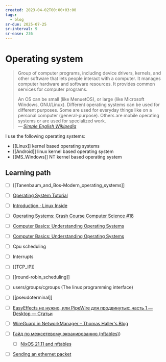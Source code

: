```yaml
---
created: 2023-04-02T00:00+03:00
tags:
  - blog
sr-due: 2025-07-25
sr-interval: 9
sr-ease: 236
---
```


# Operating system

> Group of computer programs, including device drivers, kernels, and other
> software that lets people interact with a computer. It manages computer
> hardware and software resources. It provides common services for computer
> programs.
>
> An OS can be small (like MenuetOS), or large (like Microsoft Windows,
> GNU/Linux). Different operating systems can be used for different purposes.
> Some are used for everyday things like on a personal computer
> (general-purpose). Others are mobile operating systems or are used for
> specialized work.\
> — <cite>[Simple English Wikipedia](https://simple.wikipedia.org/wiki/Operating_system)</cite>

I use the following operating systems:

- [[Linux]] kernel based operating systems
- [[Android]] linux kernel based operating system
- [[MS_Windows]] NT kernel based operating system

## Learning path

- [ ] [[Tanenbaum_and_Bos-Modern_operating_systems]]
- [ ] [Operating System Tutorial](https://www.guru99.com/os-tutorial.html)
- [ ] [Introduction · Linux Inside](https://0xax.gitbooks.io/linux-insides/content/)

- [ ] [Operating Systems: Crash Course Computer Science #18](https://www.youtube.com/watch?v=26QPDBe-NB8)
- [ ] [Computer Basics: Understanding Operating Systems](https://edu.gcfglobal.org/en/computerbasics/understanding-operating-systems/1/)
- [ ] [Computer Basics: Understanding Operating Systems](https://www.youtube.com/watch?v=fkGCLIQx1MI)

- [ ] Cpu scheduling
- [ ] Interrupts
- [ ] [[TCP_IP]]
- [ ] [[round-robin_scheduling]]
- [ ] users/groups/cgroups (The linux programming interface)

- [ ] [[pseudoterminal]]
- [ ] [EasyEffects не нужно, или PipeWire для продвинутых: часть 1 — Desktop — Статьи](https://www.linux.org.ru/articles/desktop/17829071)
- [ ] [WireGuard in NetworkManager – Thomas Haller's Blog](https://blogs.gnome.org/thaller/2019/03/15/wireguard-in-networkmanager/)
- [ ] [Гайд по межсетевому экранированию (nftables)](https://habr.com/ru/articles/684524/))
  - [ ] [NixOS 21.11 and nftables](https://scvalex.net/posts/54/)
- [ ] [Sending an ethernet packet](https://github.com/francisrstokes/githublog/blob/main/2024%2F11%2F1%2Fsending-an-ethernet-packet.md)
